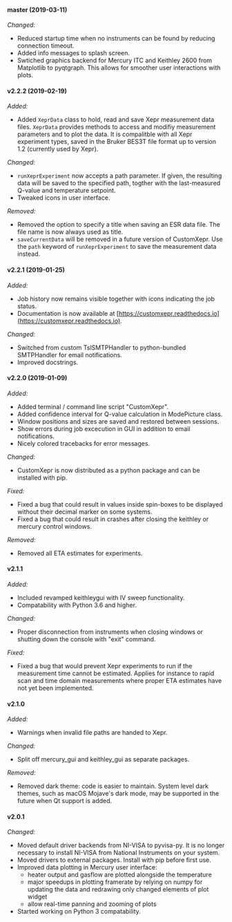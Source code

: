 #### master (2019-03-11)

_Changed:_

- Reduced startup time when no instruments can be found by reducing connection timeout.
- Added info messages to splash screen.
- Swtiched graphics backend for Mercury ITC and Keithley 2600 from Matplotlib to pyqtgraph. This allows for smoother user interactions with plots.

#### v2.2.2 (2019-02-19)

_Added:_

- Added `XeprData` class to hold, read and save Xepr measurement data files. `XeprData`
  provides methods to access and modifiy measurement parameters and to plot the data.
  It is compalitble with all Xepr experiment types, saved in the Bruker BES3T file format
  up to version 1.2 (currently used by Xepr).
  
_Changed:_

- `runXeprExperiment` now accepts a path parameter. If given, the resulting data
  will be saved to the specified path, togther with the last-measured Q-value
  and temperature setpoint.
- Tweaked icons in user interface.

_Removed:_

- Removed the option to specify a title when saving an ESR data file. The file
  name is now always used as title. 
- `saveCurrentData` will be removed in a future version of CustomXepr. Use the `path`
  keyword of `runXeprExperiment` to save the measurement data instead.

#### v2.2.1 (2019-01-25)

_Added:_

- Job history now remains visible together with icons indicating the job status.
- Documentation is now available at [https://customxepr.readthedocs.io](https://customxepr.readthedocs.io).

_Changed:_

- Switched from custom TslSMTPHandler to python-bundled SMTPHandler for email
  notifications.
- Improved docstrings.

#### v2.2.0 (2019-01-09)

_Added:_

- Added terminal / command line script "CustomXepr".
- Added confidence interval for Q-value calculation in ModePicture class.
- Window positions and sizes are saved and restored between sessions.
- Show errors during job excecution in GUI in addition to email notifications.
- Nicely colored tracebacks for error messages.

_Changed:_

- CustomXepr is now distributed as a python package and can be installed with
  pip.

_Fixed:_

- Fixed a bug that could result in values inside spin-boxes to be displayed
  without their decimal marker on some systems.
- Fixed a bug that could result in crashes after closing the keithley or
  mercury control windows.

_Removed:_

- Removed all ETA estimates for experiments.

#### v2.1.1

_Added:_

- Included revamped keithleygui with IV sweep functionality.
- Compatability with Python 3.6 and higher.

_Changed:_

- Proper disconnection from instruments when closing windows or shutting down
  the console with "exit" command.

_Fixed:_

- Fixed a bug that would prevent Xepr experiments to run if the measurement
  time cannot be estimated. Applies for instance to rapid scan and time domain
  measurements where proper ETA estimates have not yet been implemented.

#### v2.1.0

_Added:_

- Warnings when invalid file paths are handed to Xepr.

_Changed:_

- Split off mercury_gui and keithley_gui as separate packages.

_Removed:_

- Removed dark theme: code is easier to maintain. System level dark themes,
  such as macOS Mojave's dark mode, may be supported in the future when Qt
  support is added.

#### v2.0.1

_Changed:_

- Moved default driver backends from NI-VISA to pyvisa-py. It is no longer
  necessary to install NI-VISA from National Instruments on your system.
- Moved drivers to external packages. Install with pip before first use.
- Improved data plotting in Mercury user interface:
    - heater output and gasflow are plotted alongside the temperature
    - major speedups in plotting framerate by relying on numpy for updating the
      data and redrawing only changed elements of plot widget
    - allow real-time panning and zooming of plots
- Started working on Python 3 compatability.
